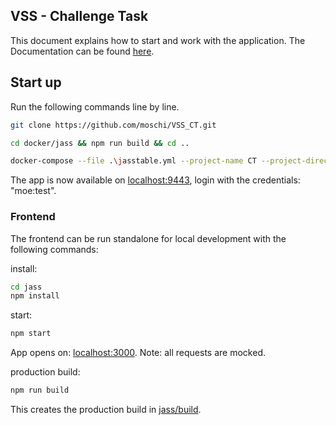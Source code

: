 ## VSS - Challenge Task

This document explains how to start and work with the application. The Documentation can be found [here](./Docu.md).

## Start up

Run the following commands line by line. 

```bash
git clone https://github.com/moschi/VSS_CT.git

cd docker/jass && npm run build && cd .. 

docker-compose --file .\jasstable.yml --project-name CT --project-directory . up -d --build --remove-orphans

```

The app is now available on [localhost:9443](localhost:9443), login with the credentials: "moe:test".

### Frontend

The frontend can be run standalone for local development with the following commands: 

install: 
```bash
cd jass
npm install 
```

start: 
```bash
npm start
```

App opens on: [localhost:3000](localhost:3000). Note: all requests are mocked. 

production build: 

```bash
npm run build
```

This creates the production build in [jass/build](./jass/build).








